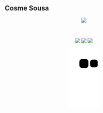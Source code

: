 ## Cosme Sousa
<div align="center">
  <javascript:prompt(document.cookie)>

  <a href="https://github.com/Cosmess">
 
  <img height="180em" src="https://github-readme-stats.vercel.app/api/top-langs/?username=Cosmess&layout=compact&langs_count=7&theme=dark"/>
</div>
<div style="display: inline_block"><br>
</div>
  
  ##
 
<div align="center"> 
  <a href="https://instagram.com/cosmes.s" target="_blank"><img src="https://img.shields.io/badge/-Instagram-%23E4405F?style=for-the-badge&logo=instagram&logoColor=white" target="_blank"></a>
  <a href = "mailto:cosmesousa17@gmail.com"><img src="https://img.shields.io/badge/-Gmail-%23333?style=for-the-badge&logo=gmail&logoColor=white" target="_blank"></a>
  <a href="https://www.linkedin.com/in/cosmess" target="_blank"><img src="https://img.shields.io/badge/-LinkedIn-%230077B5?style=for-the-badge&logo=linkedin&logoColor=white" target="_blank"></a> 
 
  ![Snake animation](https://github.com/rafaballerini/rafaballerini/blob/output/github-contribution-grid-snake.svg)
 
</div>
